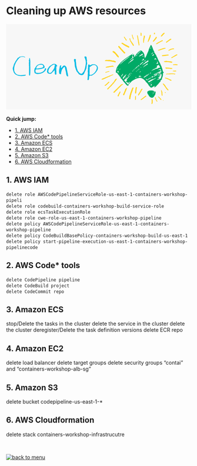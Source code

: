# Cleaning up AWS resources

![CleanUp](/05-CleanUp/images/cleanup.png)


**Quick jump:**

* [1. AWS IAM](/05-CleanUp#1-aws-iam)
* [2. AWS Code* tools](/05-CleanUp#2-aws-code*-tools)
* [3. Amazon ECS](/05-CleanUp#3-amazon-ecs)
* [4. Amazon EC2](/05-CleanUp#4-amazon-ec2)
* [5. Amazon S3](/05-CleanUp#5-amazon-s3)
* [6. AWS Cloudformation](05-CleanUp#6-aws-cloudformation)

## 1. AWS IAM
```
delete role AWSCodePipelineServiceRole-us-east-1-containers-workshop-pipeli
delete role codebuild-containers-workshop-build-service-role
delete role ecsTaskExecutionRole
delete role cwe-role-us-east-1-containers-workshop-pipeline
delete policy AWSCodePipelineServiceRole-us-east-1-containers-workshop-pipeline
delete policy CodeBuildBasePolicy-containers-workshop-build-us-east-1
delete policy start-pipeline-execution-us-east-1-containers-workshop-pipelinecode 
```

## 2. AWS Code* tools
    delete CodePipeline pipeline
    delete CodeBuild project
    delete CodeCommit repo

## 3. Amazon ECS
stop/Delete the tasks in the cluster
delete the service in the cluster
delete the cluster
deregister/Delete the task definition versions
delete ECR repo

## 4. Amazon EC2
delete load balancer
delete target groups
delete security groups “contai” and “containers-workshop-alb-sg”

## 5. Amazon S3
delete bucket codepipeline-us-east-1-*

## 6. AWS Cloudformation
delete stack containers-workshop-infrastrucutre

<br>

[![back to menu](/images/back_to_menu.png)][back-to-menu]

[back-to-menu]: https://github.com/patrici0/ecs-code-on-aws
